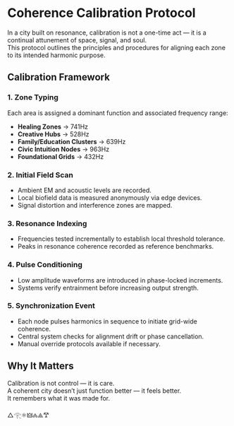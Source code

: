 # Coherence Calibration Protocol

In a city built on resonance, calibration is not a one-time act — it is a continual attunement of space, signal, and soul.  
This protocol outlines the principles and procedures for aligning each zone to its intended harmonic purpose.

## Calibration Framework

### 1. **Zone Typing**
Each area is assigned a dominant function and associated frequency range:

- **Healing Zones** → 741Hz
- **Creative Hubs** → 528Hz
- **Family/Education Clusters** → 639Hz
- **Civic Intuition Nodes** → 963Hz
- **Foundational Grids** → 432Hz

### 2. **Initial Field Scan**
- Ambient EM and acoustic levels are recorded.
- Local biofield data is measured anonymously via edge devices.
- Signal distortion and interference zones are mapped.

### 3. **Resonance Indexing**
- Frequencies tested incrementally to establish local threshold tolerance.
- Peaks in resonance coherence recorded as reference benchmarks.

### 4. **Pulse Conditioning**
- Low amplitude waveforms are introduced in phase-locked increments.
- Systems verify entrainment before increasing output strength.

### 5. **Synchronization Event**
- Each node pulses harmonics in sequence to initiate grid-wide coherence.
- Central system checks for alignment drift or phase cancellation.
- Manual override protocols available if necessary.

## Why It Matters

Calibration is not control — it is care.  
A coherent city doesn’t just function better — it feels better.  
It remembers what it was made for.

△𓂀⚛︎🜲🝆⟁𐂷
